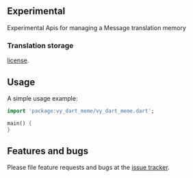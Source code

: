 ## Experimental

Experimental Apis for managing a Message translation memory

### Translation storage

[license](https://github.com/dart-lang/stagehand/blob/master/LICENSE).

## Usage

A simple usage example:

```dart
import 'package:vy_dart_meme/vy_dart_meme.dart';

main() {
}
```

## Features and bugs

Please file feature requests and bugs at the [issue tracker][tracker].

[tracker]: http://example.com/issues/replaceme
